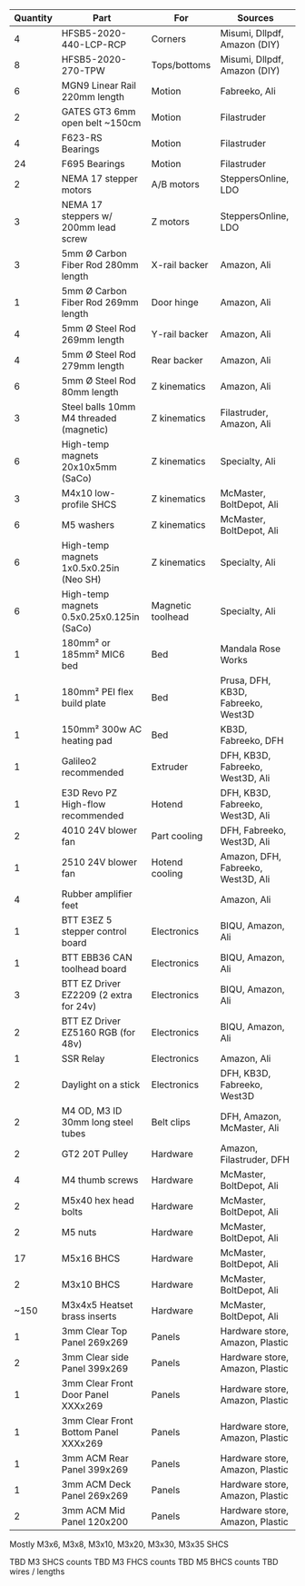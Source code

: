 | Quantity | Part                                      | For               | Sources                            |
| -------- | ----------------------------------------- | ----------------- | ---------------------------------- |
| 4        | HFSB5-2020-440-LCP-RCP                    | Corners           | Misumi, Dllpdf, Amazon (DIY)       |
| 8        | HFSB5-2020-270-TPW                        | Tops/bottoms      | Misumi, Dllpdf, Amazon (DIY)       |
| 6        | MGN9 Linear Rail 220mm length             | Motion            | Fabreeko, Ali                      |
| 2        | GATES GT3 6mm open belt ~150cm            | Motion            | Filastruder                        |
| 4        | F623-RS Bearings                          | Motion            | Filastruder                        |
| 24       | F695 Bearings                             | Motion            | Filastruder                        |
| 2        | NEMA 17 stepper motors                    | A/B motors        | SteppersOnline, LDO                |
| 3        | NEMA 17 steppers w/ 200mm lead screw      | Z motors          | SteppersOnline, LDO                |
| 3        | 5mm Ø Carbon Fiber Rod 280mm length       | X-rail backer     | Amazon, Ali                        |
| 1        | 5mm Ø Carbon Fiber Rod 269mm length       | Door hinge        | Amazon, Ali                        |
| 4        | 5mm Ø Steel Rod 269mm length              | Y-rail backer     | Amazon, Ali                        |
| 4        | 5mm Ø Steel Rod 279mm length              | Rear backer       | Amazon, Ali                        |
| 6        | 5mm Ø Steel Rod 80mm length               | Z kinematics      | Amazon, Ali                        |
| 3        | Steel balls 10mm M4 threaded (magnetic)   | Z kinematics      | Filastruder, Amazon, Ali           |
| 6        | High-temp magnets 20x10x5mm (SaCo)        | Z kinematics      | Specialty, Ali                     |
| 3        | M4x10 low-profile SHCS                    | Z kinematics      | McMaster, BoltDepot, Ali           |
| 6        | M5 washers                                | Z kinematics      | McMaster, BoltDepot, Ali           |
| 6        | High-temp magnets 1x0.5x0.25in (Neo SH)   | Z kinematics      | Specialty, Ali                     |
| 6        | High-temp magnets 0.5x0.25x0.125in (SaCo) | Magnetic toolhead | Specialty, Ali                     |
| 1        | 180mm² or 185mm² MIC6 bed                 | Bed               | Mandala Rose Works                 |
| 1        | 180mm² PEI flex build plate               | Bed               | Prusa, DFH, KB3D, Fabreeko, West3D |
| 1        | 150mm² 300w AC heating pad                | Bed               | KB3D, Fabreeko, DFH                |
| 1        | Galileo2 recommended                      | Extruder          | DFH, KB3D, Fabreeko, West3D, Ali   |
| 1        | E3D Revo PZ High-flow recommended         | Hotend            | DFH, KB3D, Fabreeko, West3D, Ali   |
| 2        | 4010 24V blower fan                       | Part cooling      | DFH, Fabreeko, West3D, Ali         |
| 1        | 2510 24V blower fan                       | Hotend cooling    | Amazon, DFH, Fabreeko, West3D, Ali |
| 4        | Rubber amplifier feet                     |                   | Amazon, Ali                        |
| 1        | BTT E3EZ 5 stepper control board          | Electronics       | BIQU, Amazon, Ali                  |
| 1        | BTT EBB36 CAN toolhead board              | Electronics       | BIQU, Amazon, Ali                  |
| 3        | BTT EZ Driver EZ2209 (2 extra for 24v)    | Electronics       | BIQU, Amazon, Ali                  |
| 2        | BTT EZ Driver EZ5160 RGB (for 48v)        | Electronics       | BIQU, Amazon, Ali                  |
| 1        | SSR Relay                                 | Electronics       | Amazon, Ali                        |
| 2        | Daylight on a stick                       | Electronics       | DFH, KB3D, Fabreeko, West3D        |
| 2        | M4 OD, M3 ID 30mm long steel tubes        | Belt clips        | DFH, Amazon, McMaster, Ali         |
| 2        | GT2 20T Pulley                            | Hardware          | Amazon, Filastruder, DFH           |
| 4        | M4 thumb screws                           | Hardware          | McMaster, BoltDepot, Ali           |
| 2        | M5x40 hex head bolts                      | Hardware          | McMaster, BoltDepot, Ali           |
| 2        | M5 nuts                                   | Hardware          | McMaster, BoltDepot, Ali           |
| 17       | M5x16 BHCS                                | Hardware          | McMaster, BoltDepot, Ali           |
| 2        | M3x10 BHCS                                | Hardware          | McMaster, BoltDepot, Ali           |
| ~150     | M3x4x5 Heatset brass inserts              | Hardware          | McMaster, BoltDepot, Ali           |
| 1        | 3mm Clear Top Panel 269x269               | Panels            | Hardware store, Amazon, Plastic    |
| 2        | 3mm Clear side Panel 399x269              | Panels            | Hardware store, Amazon, Plastic    |
| 1        | 3mm Clear Front Door Panel XXXx269        | Panels            | Hardware store, Amazon, Plastic    |
| 1        | 3mm Clear Front Bottom Panel XXXx269      | Panels            | Hardware store, Amazon, Plastic    |
| 1        | 3mm ACM Rear Panel 399x269                | Panels            | Hardware store, Amazon, Plastic    |
| 1        | 3mm ACM Deck Panel 269x269                | Panels            | Hardware store, Amazon, Plastic    |
| 2        | 3mm ACM Mid Panel 120x200                 | Panels            | Hardware store, Amazon, Plastic    |

Mostly M3x6, M3x8, M3x10, M3x20, M3x30, M3x35 SHCS

TBD M3 SHCS counts
TBD M3 FHCS counts
TBD M5 BHCS counts
TBD wires / lengths
